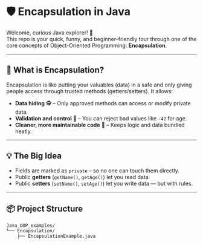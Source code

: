# 🛡️ Encapsulation in Java 

Welcome, curious Java explorer! 🧭  
This repo is your quick, funny, and beginner-friendly tour through one of the core concepts of Object-Oriented Programming: **Encapsulation**.

---

## 🧠 What is Encapsulation?

Encapsulation is like putting your valuables (data) in a safe and only giving people access through trusted methods (getters/setters). It allows:
- **Data hiding** 🕵️ – Only approved methods can access or modify private data.
- **Validation and control** 🧪 – You can reject bad values like `-42` for age.
- **Cleaner, more maintainable code** 🧼 – Keeps logic and data bundled neatly.

---

## 💡 The Big Idea

- Fields are marked as `private` – so no one can touch them directly.
- Public **getters** (`getName()`, `getAge()`) let you read data.
- Public **setters** (`setName()`, `setAge()`) let you write data — but with rules.

---

## 📦 Project Structure

```plaintext
Java_OOP_examples/
└── Encapsulation/
    ├── EncapsulationExample.java
